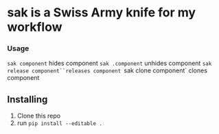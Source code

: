 # sak is a Swiss Army knife for my workflow

### Usage
`sak component` hides component
`sak .component` unhides component
`sak release component``releases component
`sak clone component` clones component

## Installing
1. Clone this repo
2. run `pip install --editable .`
